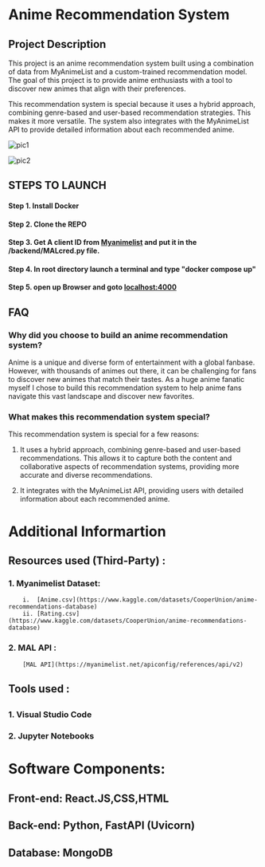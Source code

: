 
# Anime Recommendation System

## Project Description

This project is an anime recommendation system built using a combination of data from MyAnimeList and a custom-trained recommendation model. The goal of this project is to provide anime enthusiasts with a tool to discover new animes that align with their preferences.

This recommendation system is special because it uses a hybrid approach, combining genre-based and user-based recommendation strategies. This makes it more versatile. The system also integrates with the MyAnimeList API to provide detailed information about each recommended anime.  



![pic1](https://github.com/c-d3vil/AnimeRecomWebApp/assets/132782518/04f751dc-b49e-4117-bbcb-72f18d05e874)

![pic2](https://github.com/c-d3vil/AnimeRecomWebApp/assets/132782518/ddeaffe0-47c2-47fc-84d2-62a1255dfd07)


## STEPS TO LAUNCH

#### Step 1. Install Docker

#### Step 2. Clone the REPO

#### Step 3. Get A client ID from [Myanimelist](https://myanimelist.net) and put it in the /backend/MALcred.py file.

#### Step 4. In root directory launch a terminal and type   				 "docker compose up"

#### Step 5. open up Browser and goto [localhost:4000](http://localhost:4000/) 
## FAQ

### Why did you choose to build an anime recommendation system?

Anime is a unique and diverse form of entertainment with a global fanbase. However, with thousands of animes out there, it can be challenging for fans to discover new animes that match their tastes. As a huge anime fanatic myself I chose to build this recommendation system to help anime fans navigate this vast landscape and discover new favorites.

### What makes this recommendation system special?

This recommendation system is special for a few reasons:

1. It uses a hybrid approach, combining genre-based and user-based recommendations. This allows it to capture both the content and collaborative aspects of recommendation systems, providing more accurate and diverse recommendations.

2. It integrates with the MyAnimeList API, providing users with detailed information about each recommended anime.


# Additional Informartion

## Resources used (Third-Party) :

### 1. Myanimelist Dataset:
		i.  [Anime.csv](https://www.kaggle.com/datasets/CooperUnion/anime-recommendations-database)
		ii. [Rating.csv](https://www.kaggle.com/datasets/CooperUnion/anime-recommendations-database)

### 2. MAL API : 
		[MAL API](https://myanimelist.net/apiconfig/references/api/v2)
		
## Tools used :
## 
### 1. Visual Studio Code
### 2. Jupyter Notebooks


# Software Components:

## Front-end: React.JS,CSS,HTML
## Back-end: Python, FastAPI (Uvicorn)
## Database: MongoDB

 
